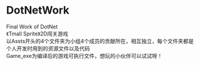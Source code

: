 # DotNetWork
Final Work of DotNet<br>
《Tmall Sprite》2D闯关游戏<br>
以Assts开头的4个文件夹为小组4个成员的贡献所在，相互独立，每个文件夹都是个人开发时用到的资源文件以及代码<br>
Game_exe为编译后的游戏可执行文件，想玩的小伙伴可以试试呀！<br>

